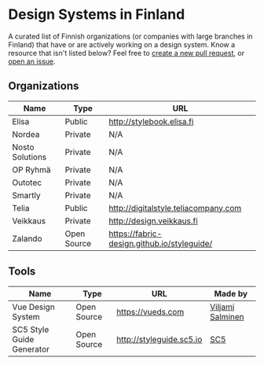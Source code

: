 # Design Systems in Finland

A curated list of Finnish organizations (or companies with large branches in Finland) that have or are actively working on a design system. Know a resource that isn't listed below? Feel free to [create a new pull request](https://github.com/viljamis/design-systems-in-finland/compare), or [open an issue](https://github.com/viljamis/design-systems-in-finland/issues/new).

## Organizations

| Name | Type | URL |
| --- | --- | --- |
| Elisa | Public | http://stylebook.elisa.fi |
| Nordea | Private | N/A |
| Nosto Solutions | Private | N/A |
| OP Ryhmä | Private | N/A |
| Outotec | Private | N/A |
| Smartly | Private | N/A |
| Telia | Public | http://digitalstyle.teliacompany.com |
| Veikkaus | Private | http://design.veikkaus.fi |
| Zalando | Open Source | https://fabric-design.github.io/styleguide/ |

## Tools

| Name | Type | URL | Made by |
| --- | --- | --- | --- |
| Vue Design System | Open Source | https://vueds.com | [Viljami Salminen](https://viljamis.com) |
| SC5 Style Guide Generator | Open Source | http://styleguide.sc5.io | [SC5](https://sc5.io)
 
